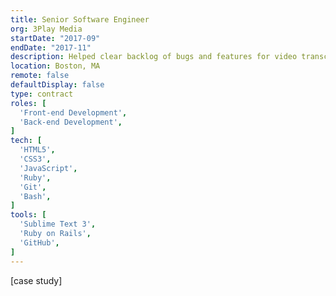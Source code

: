 ```yaml
---
title: Senior Software Engineer
org: 3Play Media
startDate: "2017-09"
endDate: "2017-11"
description: Helped clear backlog of bugs and features for video transcription product used by over 2,500 customers including Procter & Gamble, T-Mobile, and MIT.
location: Boston, MA
remote: false
defaultDisplay: false
type: contract
roles: [
  'Front-end Development',
  'Back-end Development',
]
tech: [
  'HTML5',
  'CSS3',
  'JavaScript',
  'Ruby',
  'Git',
  'Bash',
]
tools: [
  'Sublime Text 3',
  'Ruby on Rails',
  'GitHub',
]
---
```


[case study]
